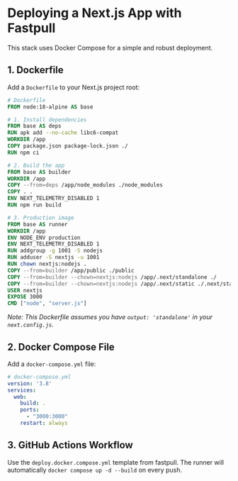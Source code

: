 # Deploying a Next.js App with Fastpull

This stack uses Docker Compose for a simple and robust deployment.

## 1. Dockerfile

Add a `Dockerfile` to your Next.js project root:

```dockerfile
# Dockerfile
FROM node:18-alpine AS base

# 1. Install dependencies
FROM base AS deps
RUN apk add --no-cache libc6-compat
WORKDIR /app
COPY package.json package-lock.json ./
RUN npm ci

# 2. Build the app
FROM base AS builder
WORKDIR /app
COPY --from=deps /app/node_modules ./node_modules
COPY . .
ENV NEXT_TELEMETRY_DISABLED 1
RUN npm run build

# 3. Production image
FROM base AS runner
WORKDIR /app
ENV NODE_ENV production
ENV NEXT_TELEMETRY_DISABLED 1
RUN addgroup -g 1001 -S nodejs
RUN adduser -S nextjs -u 1001
RUN chown nextjs:nodejs .
COPY --from=builder /app/public ./public
COPY --from=builder --chown=nextjs:nodejs /app/.next/standalone ./
COPY --from=builder --chown=nextjs:nodejs /app/.next/static ./.next/static
USER nextjs
EXPOSE 3000
CMD ["node", "server.js"]
```
*Note: This Dockerfile assumes you have `output: 'standalone'` in your `next.config.js`.*

## 2. Docker Compose File

Add a `docker-compose.yml` file:

```yaml
# docker-compose.yml
version: '3.8'
services:
  web:
    build: .
    ports:
      - "3000:3000"
    restart: always
```

## 3. GitHub Actions Workflow

Use the `deploy.docker.compose.yml` template from fastpull. The runner will automatically `docker compose up -d --build` on every push.
